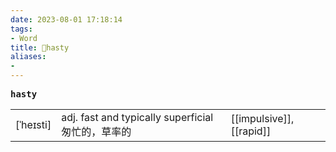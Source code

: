 ```yaml
---
date: 2023-08-01 17:18:14
tags: 
- Word
title: 📖hasty
aliases: 
- 
---
```


<pre><strong>hasty</strong></pre>
|   |   |   |
|---|---|---|
|[ˈheɪsti]|adj. fast and typically superficial 匆忙的，草率的|[[impulsive]], [[rapid]]|